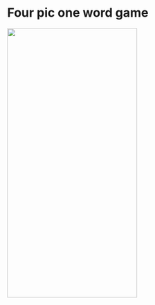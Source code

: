 # Four pic one word game

<img src="https://github.com/zarnigorumrzakova/fourpiconeword/assets/139987349/9de2640b-39ab-4b9b-a475-a6bfb44f783e" width="300" height="620"/>


